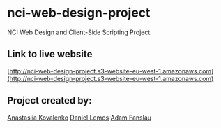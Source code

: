 # nci-web-design-project
NCI Web Design and Client-Side Scripting Project

## Link to live website
[http://nci-web-design-project.s3-website-eu-west-1.amazonaws.com](http://nci-web-design-project.s3-website-eu-west-1.amazonaws.com)

## Project created by:
[Anastasiia Kovalenko](https://github.com/NastasiaKarpenko)
[Daniel Lemos](https://github.com/lemosdaniel)
[Adam Fanslau](https://github.com/adamfanslau)
